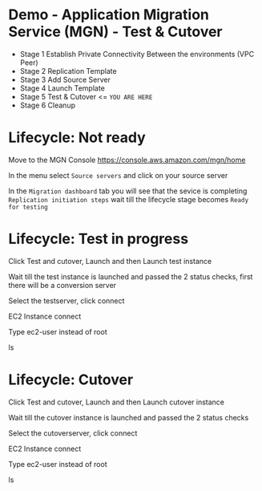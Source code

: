 # Demo - Application Migration Service (MGN) - Test & Cutover 

- Stage 1 Establish Private Connectivity Between the environments (VPC Peer)
- Stage 2 Replication Template
- Stage 3 Add Source Server
- Stage 4 Launch Template
- Stage 5 Test & Cutover <= `YOU ARE HERE`
- Stage 6 Cleanup

# Lifecycle: Not ready

Move to the MGN Console https://console.aws.amazon.com/mgn/home

In the menu select `Source servers` and click on your source server

In the `Migration dashboard` tab you will see that the sevice is completing `Replication initiation steps` wait till the lifecycle stage becomes `Ready for testing`

# Lifecycle: Test in progress

Click Test and cutover, Launch and then Launch test instance

Wait till the test instance is launched and passed the 2 status checks, first there will be a conversion server

Select the testserver, click connect

EC2 Instance connect

Type ec2-user instead of root

ls

# Lifecycle: Cutover

Click Test and cutover, Launch and then Launch cutover instance

Wait till the cutover instance is launched and passed the 2 status checks

Select the cutoverserver, click connect

EC2 Instance connect

Type ec2-user instead of root

ls